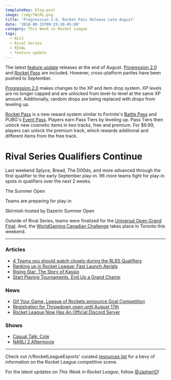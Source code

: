 ```yaml
---
templateKey: blog-post
image: /img/TWiRL.png
title: 'Progression 2.0, Rocket Pass Release Late August'
date: '2018-08-15T09:29:20-05:00'
category: This Week in Rocket League
tags:
  - RLCS
  - Rival Series
  - RIVAL
  - feature update
---
```

The latest [feature update](https://www.rocketleague.com/news/cross-platform-party-summer-roadmap-update/) releases at the end of August. [Progression 2.0](https://www.rocketleague.com/news/incoming-changes-to-xp-and-level-progression/) and [Rocket Pass](https://www.rocketleague.com/news/rocket-pass-a-closer-look/) are included. However, cross-platform parties have been pushed to September. 

[Progression 2.0](https://www.rocketleague.com/news/incoming-changes-to-xp-and-level-progression/) makes changes to the XP and item drop system. XP levels are no longer capped and are unlocked from level-to-level at the same XP amount. Additionally, random drops are being replaced with drops from leveling up.

[Rocket Pass](https://www.rocketleague.com/news/rocket-pass-a-closer-look/) is a new reward system similar to Fortnite's [Battle Pass](https://www.epicgames.com/fortnite/en-US/battle-pass/season-5) and PUBG's [Event Pass](https://www.eurogamer.net/articles/2018-06-22-pubg-season-event-pass-cost-rewards-5414). Players earn Pass Tiers by leveling up. Pass Tiers then unlock new cosmetic items in two tracks, free and premium. For $9.99, players can unlock the premium track, which rewards additional and different items from the free track. 

# Rival Series Qualifiers Continue

Last weekend Splyce, Bread, The D00ds, and more advanced through the first qualifier to the early September play-in. 96 more teams fight for play-in spots in qualifiers over the next 2 weeks. 

The Summer Open

Teams are preparing for play-in 

Skirmish hosted by Dazerin
Summer Open

Outside of Rival Series, teams were finalized for the [Universal Open Grand Final](https://liquipedia.net/rocketleague/FACEIT/Universal_Open/Season_2). And, the [WorldGaming Canadian Challenge](https://liquipedia.net/rocketleague/Rocket_League_Canadian_Challenge) takes place in Toronto this weekend.  


---

### Articles

* [4 Teams you should watch closely during the RLRS Qualifiers](https://rocketeers.gg/rlrs-qualifier-open-qualifier-teams-bricks-doods-splyce-method/)
* [Ranking up in Rocket League: Fast Launch Aerials](https://ginx.tv/rocket-league/ranking-rocket-league-fast-launch-aerials/)
* [Rising Star: The Story of Kassio](https://octane.gg/news/rising-star-the-story-of-kassio/)
* [Start Playing Tournaments, End Up a Grand Champ](http://team-dignitas.net/articles/blogs/rocket-league/12799/start-playing-tournaments-end-up-a-grand-champ)

### News

* [Gif Your Game, League of Rockets announce Goal Competition](https://www.gifyourgame.com/dreamgoal)
* [Registration for Throwdown open until August 17th](https://www.reddit.com/r/RocketLeagueEsports/comments/975jhc/rlcs_oce_sign_up_now_for_throwdown_rocket_league/)
* [Rocket League Now Has An Official Discord Server](https://www.forbes.com/sites/maxthielmeyer/2018/08/08/rocket-league-now-has-an-official-discord-server/#bab7c2853bff)

### Shows

* [Casual Talk: Cole](https://www.youtube.com/watch?v=9USovKDSEuY)
* [NARLI 2 Aftermovie](https://www.youtube.com/watch?v=HJSQPCjRVTc)

---

Check out /r/RocketLeagueEsports' curated [resources list](https://www.reddit.com/r/RocketLeagueEsports/wiki/links) for a bevy of information on the Rocket League competitive scene.

For the latest updates on _This Week in Rocket League_, follow [@JasherIO](https://twitter.com/JasherIO)!
